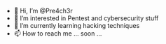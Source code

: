 - 👋 Hi, I’m @Pre4ch3r
- 👀 I’m interested in Pentest and cybersecurity stuff
- 🌱 I’m currently learning hacking techniques
- 📫 How to reach me ... soon ...

<!---
Pre4ch3r/Pre4ch3r is a ✨ special ✨ repository because its `README.md` (this file) appears on your GitHub profile.
You can click the Preview link to take a look at your changes.
--->

